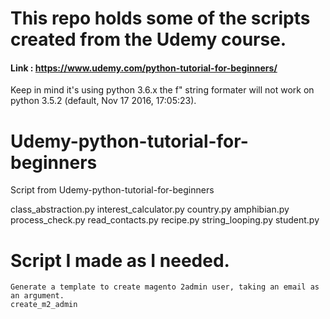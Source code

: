 # This repo holds some of the scripts created from the Udemy course.
#### Link : https://www.udemy.com/python-tutorial-for-beginners/
Keep in mind it's using python 3.6.x the f" string formater will not work on python 3.5.2 (default, Nov 17 2016, 17:05:23).

# Udemy-python-tutorial-for-beginners
Script from Udemy-python-tutorial-for-beginners

class_abstraction.py
interest_calculator.py
country.py
amphibian.py
process_check.py
read_contacts.py
recipe.py
string_looping.py
student.py

# Script I made as I needed.
    Generate a template to create magento 2admin user, taking an email as an argument.
    create_m2_admin
